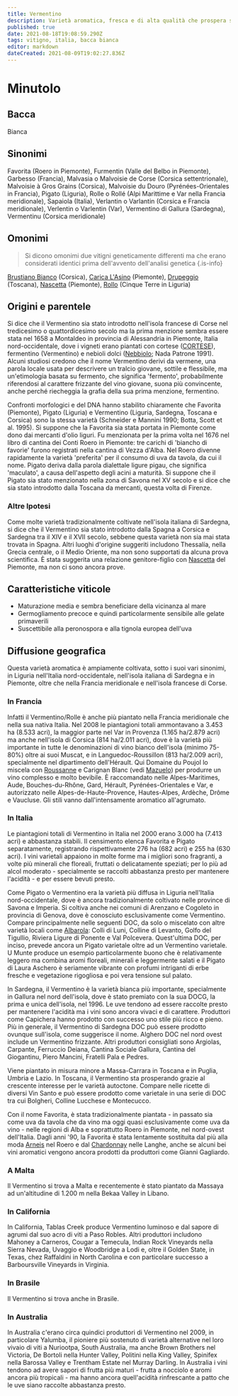 ```yaml
---
title: Vermentino
description: Varietà aromatica, fresca e di alta qualità che prospera sulle coste liguri, nella Francia meridionale e nelle isole di Corsica e Sardegna.
published: true
date: 2021-08-18T19:08:59.290Z
tags: vitigno, italia, bacca bianca
editor: markdown
dateCreated: 2021-08-09T19:02:27.836Z
---
```


# Minutolo

## Bacca
Bianca

## Sinonimi
Favorita (Roero in Piemonte), Furmentin (Valle del Belbo in Piemonte), Garbesso (Francia), Malvasia o Malvoisie de Corse (Corsica settentrionale), Malvoisie à Gros Grains (Corsica), Malvoisie du Douro (Pyrénées-Orientales in Francia), Pigato (Liguria), Rolle o Rollé (Alpi Marittime e Var nella Francia meridionale), Sapaiola (Italia), Verlantin o Varlantin (Corsica e Francia meridionale), Verlentin o Varlentin (Var), Vermentino di Gallura (Sardegna), Vermentinu (Corsica meridionale)

## Omonimi
> Si dicono omonimi due vitigni geneticamente differenti ma che erano considerati identici prima dell'avvento dell'analisi genetica
{.is-info}

[Brustiano Bianco](/vitigni/bacca-bianca/brustiano-bianco) (Corsica), [Carica L'Asino](/vitigni/bacca-bianca/carica-l-asino) (Piemonte), [Drupeggio](/vitigni/bacca-bianca/drupeggio) (Toscana), [Nascetta](/vitigni/bacca-bianca/nascetta) (Piemonte), [Rollo](/vitigni/bacca-bianca/rollo)  (Cinque Terre in Liguria)

## Origini e parentele
Si dice che il Vermentino sia stato introdotto nell'isola francese di Corse nel tredicesimo o quattordicesimo secolo ma la prima menzione sembra essere stata nel 1658 a Montaldeo in provincia di Alessandria in Piemonte, Italia nord-occidentale, dove i vigneti erano piantati con cortese ([CORTESE](/vitigni/bacca-bianca/cortese)), fermentino (Vermentino) e nebioli dolci ([Nebbiolo](/vitigni/bacca-nera/nebbiolo); Nada Patrone 1991). Alcuni studiosi credono che il nome Vermentino derivi da vermene, una parola locale usata per descrivere un tralcio giovane, sottile e flessibile, ma un'etimologia basata su fermento, che significa 'fermento', probabilmente riferendosi al carattere frizzante del vino giovane, suona più convincente, anche perché riecheggia la grafia della sua prima menzione, fermentino.

Confronti morfologici e del DNA hanno stabilito chiaramente che Favorita (Piemonte), Pigato (Liguria) e Vermentino (Liguria, Sardegna, Toscana e Corsica) sono la stessa varietà (Schneider e Mannini 1990; Botta, Scott et al. 1995). Si suppone che la Favorita sia stata portata in Piemonte come dono dai mercanti d'olio liguri. Fu menzionata per la prima volta nel 1676 nel libro di cantina dei Conti Roero in Piemonte: tre carichi di 'biancho di favorie' furono registrati nella cantina di Vezza d'Alba. Nel Roero divenne rapidamente la varietà 'preferita' per il consumo di uva da tavola, da cui il nome. Pigato deriva dalla parola dialettale ligure pigau, che significa 'maculato', a causa dell'aspetto degli acini a maturità. Si suppone che il Pigato sia stato menzionato nella zona di Savona nel XV secolo e si dice che sia stato introdotto dalla Toscana da mercanti, questa volta di Firenze.

### Altre Ipotesi

Come molte varietà tradizionalmente coltivate nell'isola italiana di Sardegna, si dice che il Vermentino sia stato introdotto dalla Spagna a Corsica e Sardegna tra il XIV e il XVII secolo, sebbene questa varietà non sia mai stata trovata in Spagna. Altri luoghi d'origine suggeriti includono Thessalía, nella Grecia centrale, o il Medio Oriente, ma non sono supportati da alcuna prova scientifica. È stata suggerita una relazione genitore-figlio con [Nascetta](/vitigni/bacca-bianca/nascetta) del Piemonte, ma non ci sono ancora prove.

## Caratteristiche viticole

- Maturazione media e sembra beneficiare della vicinanza al mare
- Germogliamento precoce e quindi particolarmente sensibile alle gelate primaverili
- Suscettibile alla peronospora e alla tignola europea dell'uva

## Diffusione geografica

Questa varietà aromatica è ampiamente coltivata, sotto i suoi vari sinonimi, in Liguria nell'Italia nord-occidentale, nell'isola italiana di Sardegna e in Piemonte, oltre che nella Francia meridionale e nell'isola francese di Corse.

### In Francia

Infatti il Vermentino/Rolle è anche più piantato nella Francia meridionale che nella sua nativa Italia. Nel 2008 le piantagioni totali ammontavano a 3.453 ha (8.533 acri), la maggior parte nel Var in Provenza (1.165 ha/2.879 acri) ma anche nell'isola di Corsica (814 ha/2.011 acri), dove è la varietà più importante in tutte le denominazioni di vino bianco dell'isola (minimo 75-80%) oltre ai suoi Muscat, e in Languedoc-Roussillon (813 ha/2.009 acri), specialmente nel dipartimento dell'Hérault. Qui Domaine du Poujol lo miscela con [Roussanne](/vitigni/bacca-bianca/roussanne) e Carignan Blanc (vedi [Mazuelo](/vitigni/bacca-bianca/mazuelo)) per produrre un vino complesso e molto bevibile. È raccomandato nelle Alpes-Maritimes, Aude, Bouches-du-Rhône, Gard, Hérault, Pyrénées-Orientales e Var, e autorizzato nelle Alpes-de-Haute-Provence, Hautes-Alpes, Ardèche, Drôme e Vaucluse. Gli stili vanno dall'intensamente aromatico all'agrumato.

### In Italia

Le piantagioni totali di Vermentino in Italia nel 2000 erano 3.000 ha (7.413 acri) e abbastanza stabili. Il censimento elenca Favorita e Pigato separatamente, registrando rispettivamente 276 ha (682 acri) e 255 ha (630 acri). I vini varietali appaiono in molte forme ma i migliori sono fragranti, a volte più minerali che floreali, fruttati o delicatamente speziati; per lo più ad alcol moderato - specialmente se raccolti abbastanza presto per mantenere l'acidità - e per essere bevuti presto.

Come Pigato o Vermentino era la varietà più diffusa in Liguria nell'Italia nord-occidentale, dove è ancora tradizionalmente coltivato nelle province di Savona e Imperia. Si coltiva anche nei comuni di Arenzano e Cogoleto in provincia di Genova, dove è conosciuto esclusivamente come Vermentino. Compare principalmente nelle seguenti DOC, da solo o miscelato con altre varietà locali come [Albarola](/vitigni/bacca-bianca/albarola): Colli di Luni, Colline di Levanto, Golfo del Tigullio, Riviera Ligure di Ponente e Val Polcevera. Quest'ultima DOC, per inciso, prevede ancora un Pigato varietale oltre ad un Vermentino varietale. U Munte produce un esempio particolarmente buono che è relativamente leggero ma combina aromi floreali, minerali e leggermente salati e il Pigato di Laura Aschero è seriamente vibrante con profumi intriganti di erbe fresche e vegetazione rigogliosa e poi vera tensione sul palato.

In Sardegna, il Vermentino è la varietà bianca più importante, specialmente in Gallura nel nord dell'isola, dove è stato premiato con la sua DOCG, la prima e unica dell'isola, nel 1996. Le uve tendono ad essere raccolte presto per mantenere l'acidità ma i vini sono ancora vivaci e di carattere. Produttori come Capichera hanno prodotto con successo uno stile più ricco e pieno. Più in generale, il Vermentino di Sardegna DOC può essere prodotto ovunque sull'isola, come suggerisce il nome. Alghero DOC nel nord ovest include un Vermentino frizzante. Altri produttori consigliati sono Argiolas, Carpante, Ferruccio Deiana, Cantina Sociale Gallura, Cantina del Giogantinu, Piero Mancini, Fratelli Pala e Pedres.

Viene piantato in misura minore a Massa-Carrara in Toscana e in Puglia, Umbria e Lazio. In Toscana, il Vermentino sta prosperando grazie al crescente interesse per le varietà autoctone. Compare nelle ricette di diversi Vin Santo e può essere prodotto come varietale in una serie di DOC tra cui Bolgheri, Colline Lucchese e Montecucco.

Con il nome Favorita, è stata tradizionalmente piantata - in passato sia come uva da tavola che da vino ma oggi quasi esclusivamente come uva da vino - nelle regioni di Alba e soprattutto Roero in Piemonte, nel nord-ovest dell'Italia. Dagli anni '90, la Favorita è stata lentamente sostituita dal più alla moda [Arneis](/vitigni/bacca-bianca/arneis) nel Roero e dal [Chardonnay](/vitigni/bacca-bianca/chardonnay) nelle Langhe, anche se alcuni bei vini aromatici vengono ancora prodotti da produttori come Gianni Gagliardo.

### A Malta

Il Vermentino si trova a Malta e recentemente è stato piantato da Massaya ad un'altitudine di 1.200 m nella Bekaa Valley in Libano.

### In California

In California, Tablas Creek produce Vermentino luminoso e dal sapore di agrumi dal suo acro di viti a Paso Robles. Altri produttori includono Mahoney a Carneros, Cougar a Temecula, Indian Rock Vineyards nella Sierra Nevada, Uvaggio e Woodbridge a Lodi e, oltre il Golden State, in Texas, chez Raffaldini in North Carolina e con particolare successo a Barboursville Vineyards in Virginia.

### In Brasile

Il Vermentino si trova anche in Brasile.

### In Australia

In Australia c'erano circa quindici produttori di Vermentino nel 2009, in particolare Yalumba, il pioniere più sostenuto di varietà alternative nel loro vivaio di viti a Nuriootpa, South Australia, ma anche Brown Brothers nel Victoria, De Bortoli nella Hunter Valley, Politini nella King Valley, Spinifex nella Barossa Valley e Trentham Estate nel Murray Darling. In Australia i vini tendono ad avere sapori di frutta più maturi - frutta a nocciolo e aromi ancora più tropicali - ma hanno ancora quell'acidità rinfrescante a patto che le uve siano raccolte abbastanza presto.


